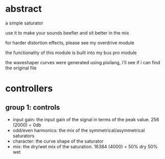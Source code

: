 # abstract

a simple saturator

use it to make your sounds beefier and sit better in the mix

for harder distortion effects, please see my overdrive module

the functionality of this module is built into my bus pro module

the waveshaper curves were generated using pixilang, i'll see if i can find the original file

# controllers

## group 1: controls

- input gain: the input gain of the signal in terms of the peak value. 256 (2000) = 0db
- odd/even harmonics: the mix of the symmetrical/asymmetrical saturators
- character: the curve shape of the saturator
- mix: the dry/wet mix of the saturation. 16384 (4000) = 50% dry 50% wet